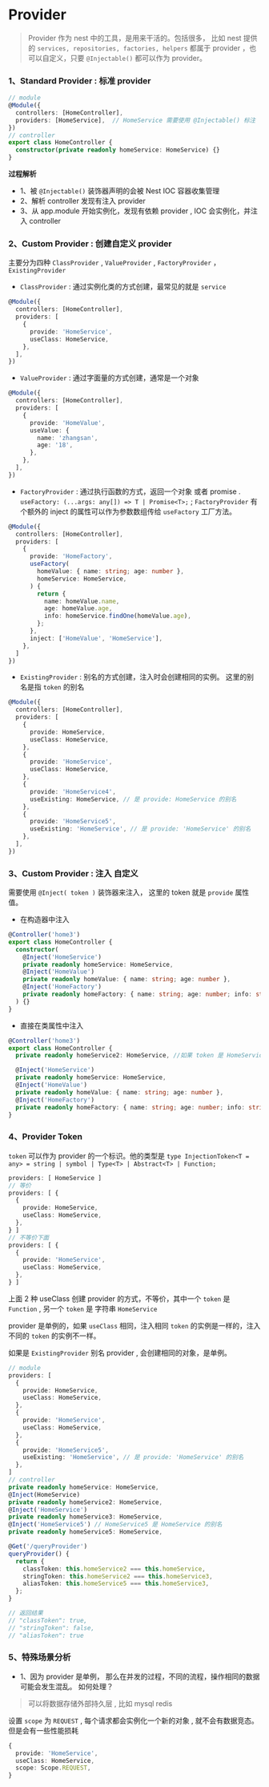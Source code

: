 # Provider

> Provider 作为 nest 中的工具，是用来干活的。包括很多， 比如 nest 提供的 `services, repositories, factories, helpers` 都属于 provider ，也可以自定义，只要 `@Injectable()` 都可以作为 provider。

### 1、Standard Provider : 标准 provider 

```ts
// module
@Module({
  controllers: [HomeController],
  providers: [HomeService],  // HomeService 需要使用 @Injectable() 标注
})
// controller
export class HomeController {
  constructor(private readonly homeService: HomeService) {}
}
```

**过程解析**

- 1、被 `@Injectable()` 装饰器声明的会被 Nest IOC 容器收集管理
- 2、解析 controller 发现有注入 provider
- 3、从 app.module 开始实例化，发现有依赖 provider , IOC 会实例化，并注入 controller

### 2、Custom Provider :  创建自定义 provider

主要分为四种 `ClassProvider` , `ValueProvider` , `FactoryProvider` ，`ExistingProvider`

- `ClassProvider` : 通过实例化类的方式创建，最常见的就是 `service`
```ts
@Module({
  controllers: [HomeController],
  providers: [
    {
      provide: 'HomeService',
      useClass: HomeService,
    },
  ],
})
```

- `ValueProvider` : 通过字面量的方式创建，通常是一个对象
```ts
@Module({
  controllers: [HomeController],
  providers: [
    {
      provide: 'HomeValue',
      useValue: {
        name: 'zhangsan',
        age: '18',
      },
    },
  ],
})
```
- `FactoryProvider` : 通过执行函数的方式，返回一个对象 或者 promise . `useFactory: (...args: any[]) => T | Promise<T>;` ; `FactoryProvider` 有个额外的 inject 的属性可以作为参数数组传给 `useFactory` 工厂方法。
```ts
@Module({
  controllers: [HomeController],
  providers: [
    {
      provide: 'HomeFactory',
      useFactory(
        homeValue: { name: string; age: number },
        homeService: HomeService,
      ) {
        return {
          name: homeValue.name,
          age: homeValue.age,
          info: homeService.findOne(homeValue.age),
        };
      },
      inject: ['HomeValue', 'HomeService'],
    },
  ]
})
```
- `ExistingProvider` : 别名的方式创建，注入时会创建相同的实例。 这里的别名是指 `token` 的别名
```ts
@Module({
  controllers: [HomeController],
  providers: [
    {
      provide: HomeService,
      useClass: HomeService,
    },
    {
      provide: 'HomeService',
      useClass: HomeService,
    },
    {
      provide: 'HomeService4',
      useExisting: HomeService, // 是 provide: HomeService 的别名
    },
    {
      provide: 'HomeService5',
      useExisting: 'HomeService', // 是 provide: 'HomeService' 的别名
    },
  ],
})
```

### 3、Custom Provider :  注入 自定义

需要使用 `@Inject( token )` 装饰器来注入， 这里的 token 就是 `provide` 属性值。 

- 在构造器中注入

```ts
@Controller('home3')
export class HomeController {
  constructor(
    @Inject('HomeService')
    private readonly homeService: HomeService,
    @Inject('HomeValue')
    private readonly homeValue: { name: string; age: number },
    @Inject('HomeFactory')
    private readonly homeFactory: { name: string; age: number; info: string },
  ) {}
}
```
- 直接在类属性中注入
```ts
@Controller('home3')
export class HomeController {
  private readonly homeService2: HomeService, //如果 token 是 HomeService 类，会自动注入，不需要手动 @Inject()

  @Inject('HomeService')
  private readonly homeService: HomeService,
  @Inject('HomeValue')
  private readonly homeValue: { name: string; age: number },
  @Inject('HomeFactory')
  private readonly homeFactory: { name: string; age: number; info: string },
}
```

### 4、Provider Token

`token` 可以作为 provider 的一个标识。他的类型是 `type InjectionToken<T = any> = string | symbol | Type<T> | Abstract<T> | Function;`

```ts
providers: [ HomeService ]
// 等价
providers: [ {
  {
    provide: HomeService,
    useClass: HomeService,
  },
} ]
// 不等价下面
providers: [ {
  {
    provide: 'HomeService',
    useClass: HomeService,
  },
} ]
```

上面 2 种 useClass 创建 provider 的方式，不等价，其中一个 `token` 是 `Function` , 另一个 `token` 是 字符串 `HomeService`

provider 是单例的，如果 `useClass` 相同，注入相同 `token` 的实例是一样的，注入不同的 `token` 的实例不一样。

如果是 `ExistingProvider` 别名 provider , 会创建相同的对象，是单例。

```ts
// module
providers: [
  {
    provide: HomeService,
    useClass: HomeService,
  },
  {
    provide: 'HomeService',
    useClass: HomeService,
  },
  {
    provide: 'HomeService5',
    useExisting: 'HomeService', // 是 provide: 'HomeService' 的别名
  },
]
// controller
private readonly homeService: HomeService,
@Inject(HomeService)
private readonly homeService2: HomeService,
@Inject('HomeService')
private readonly homeService3: HomeService,
@Inject('HomeService5') // HomeService5 是 HomeService 的别名
private readonly homeService5: HomeService,

@Get('/queryProvider')
queryProvider() {
  return {
    classToken: this.homeService2 === this.homeService,
    stringToken: this.homeService2 === this.homeService3,
    aliasToken: this.homeService5 === this.homeService3,
  };
}

// 返回结果
// "classToken": true,
// "stringToken": false,
// "aliasToken": true
```

### 5、特殊场景分析

- 1、因为 provider 是单例， 那么在并发的过程，不同的流程，操作相同的数据可能会发生混乱。 如何处理？ 

> 可以将数据存储外部持久层 , 比如 mysql redis

设置 `scope` 为 `REQUEST` , 每个请求都会实例化一个新的对象 , 就不会有数据竞态。 但是会有一些性能损耗

```ts
{
  provide: 'HomeService',
  useClass: HomeService,
  scope: Scope.REQUEST,
}
```

